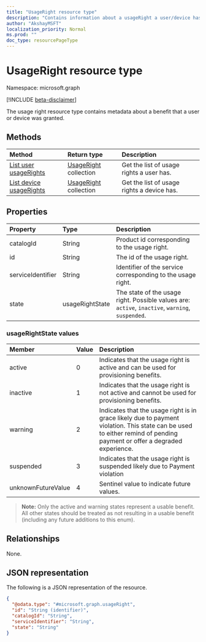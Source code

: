 ```yaml
---
title: "UsageRight resource type"
description: "Contains information about a usageRight a user/device has assigned"
author: "AkshayMSFT"
localization_priority: Normal
ms.prod: ""
doc_type: resourcePageType
---
```


# UsageRight resource type

Namespace: microsoft.graph

[!INCLUDE [beta-disclaimer](../../includes/beta-disclaimer.md)]

The usage right resource type contains metadata about a benefit that a user or device was granted.

## Methods

|Method|Return type|Description|
|:---|:---|:---|
|[List user usageRights](../api/user-list-usagerights.md)|[UsageRight](../resources/usageright.md) collection|Get the list of usage rights a user has.|
|[List device usageRights](../api/device-list-usagerights.md)|[UsageRight](../resources/usageright.md) collection|Get the list of usage rights a device has.|

## Properties

|Property|Type|Description|
|:---|:---|:---|
|catalogId|String|Product id corresponding to the usage right.|
|id|String|The id of the usage right.|
|serviceIdentifier|String|Identifier of the service corresponding to the usage right.|
|state|usageRightState|The state of the usage right. Possible values are: `active`, `inactive`, `warning`, `suspended`.|

### usageRightState values 

| Member             | Value | Description               |
| :----------------- | :---- | :------------------------ |
|active            | 0     | Indicates that the usage right is active and can be used for provisioning benefits.|
|inactive               | 1     | Indicates that the usage right is not active and cannot be used for provisioning benefits.|
|warning             | 2     | Indicates that the usage right is in grace likely due to payment violation. This state can be used to either remind of pending payment or offer a degraded experience.|
|suspended             | 3     | Indicates that the usage right is suspended likely due to Payment violation|
|unknownFutureValue  | 4    | Sentinel value to indicate future values. |

>**Note:** Only the active and warning states represent a usable benefit. All other states should be treated as not resulting in a usable benefit (including any future additions to this enum).



## Relationships

None.

## JSON representation

The following is a JSON representation of the resource.
<!-- {
  "blockType": "resource",
  "keyProperty": "id",
  "@odata.type": "microsoft.graph.usageRight",
  "baseType": "",
  "openType": false
}
-->
``` json
{
  "@odata.type": "#microsoft.graph.usageRight",
  "id": "String (identifier)",
  "catalogId": "String",
  "serviceIdentifier": "String",
  "state": "String"
}
```

